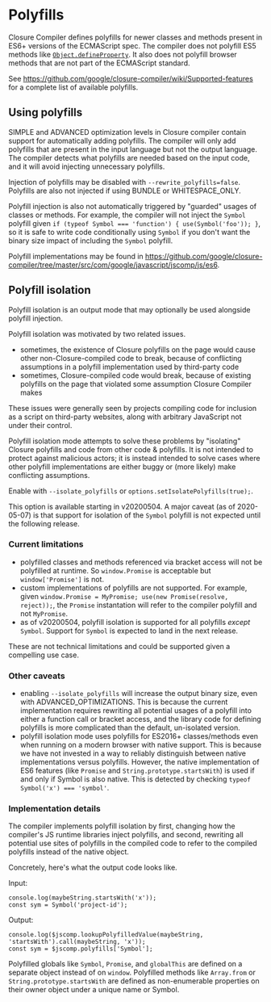 # Polyfills

Closure Compiler defines polyfills for newer classes and methods present in ES6+ versions of the ECMAScript spec. The compiler does not polyfill ES5 methods like [`Object.defineProperty`](https://developer.mozilla.org/en-US/docs/Web/JavaScript/Reference/Global_Objects/Object/defineProperty). It also does not polyfill browser methods that are not part of the ECMAScript standard.

See https://github.com/google/closure-compiler/wiki/Supported-features for a complete list of available polyfills.

## Using polyfills

SIMPLE and ADVANCED optimization levels in Closure compiler contain support for automatically adding polyfills. The compiler will only add polyfills that are present in the input language but not the output language. The compiler detects what polyfills are needed based on the input code, and it will avoid injecting unnecessary polyfills.

Injection of polyfills may be disabled with `--rewrite_polyfills=false`. Polyfills are also not injected if using BUNDLE or WHITESPACE_ONLY.

Polyfill injection is also not automatically triggered by "guarded" usages of classes or methods. For example, the compiler will not inject the `Symbol` polyfill given `if (typeof Symbol === 'function') { use(Symbol('foo')); }`, so it is safe to write code conditionally using `Symbol` if you don't want the binary size impact of including the `Symbol` polyfill.

Polyfill implementations may be found in https://github.com/google/closure-compiler/tree/master/src/com/google/javascript/jscomp/js/es6.

## Polyfill isolation

Polyfill isolation is an output mode that may optionally be used alongside polyfill injection.

Polyfill isolation was motivated by two related issues.
 - sometimes, the existence of Closure polyfills on the page would cause other non-Closure-compiled code to break, because of conflicting assumptions in a polyfill implementation used by third-party code
 - sometimes, Closure-compiled code would break, because of existing polyfills on the page that violated some assumption Closure Compiler makes

These issues were generally seen by projects compiling code for inclusion as a script on third-party websites, along with arbitrary JavaScript not under their control.

Polyfill isolation mode attempts to solve these problems by "isolating" Closure polyfills and code from other code & polyfills. It is not intended to protect against malicious actors; it is instead intended to solve cases where other polyfill implementations are either buggy or (more likely) make conflicting assumptions.

Enable with `--isolate_polyfills` or `options.setIsolatePolyfills(true);`.

This option is available starting in v20200504. A major caveat (as of 2020-05-07) is that support for isolation of the `Symbol` polyfill is not expected until the following release.

### Current limitations

 - polyfilled classes and methods referenced via bracket access will not be polyfilled at runtime. So `window.Promise` is acceptable but `window['Promise']` is not.
 - custom implementations of polyfills are not supported. For example, given `window.Promise = MyPromise; use(new Promise(resolve, reject));`, the `Promise` instantation will refer to the compiler polyfill and not `MyPromise`.
 - as of v20200504, polyfill isolation is supported for all polyfills _except_ `Symbol`. Support for `Symbol` is expected to land in the next release.

These are not technical limitations and could be supported given a compelling use case.

### Other caveats

 - enabling `--isolate_polyfills` will increase the output binary size, even with ADVANCED_OPTIMIZATIONS. This is because the current implementation requires rewriting all potential usages of a polyfill into either a function call or bracket access, and the library code for defining polyfills is more complicated than the default, un-isolated version.
 - polyfill isolation mode uses polyfills for ES2016+ classes/methods even when running on a modern browser with native support. This is because we have not invested in a way to reliably distinguish between native implementations versus polyfills. However, the native implementation of ES6 features (like `Promise` and `String.prototype.startsWith`) is used if and only if Symbol is also native. This is detected by checking `typeof Symbol('x') === 'symbol'`.

### Implementation details

The compiler implements polyfill isolation by first, changing how the compiler's JS runtime libraries inject polyfills, and second, rewriting all potential use sites of polyfills in the compiled code to refer to the compiled polyfills instead of the native object.

Concretely, here's what the output code looks like.

Input:

```
console.log(maybeString.startsWith('x'));
const sym = Symbol('project-id');
```

Output:

```
console.log($jscomp.lookupPolyfilledValue(maybeString, 'startsWith').call(maybeString, 'x'));
const sym = $jscomp.polyfills['Symbol'];
```

Polyfilled globals like `Symbol`, `Promise`, and `globalThis` are defined on a separate object instead of on `window`. Polyfilled methods like `Array.from` or `String.prototype.startsWith` are defined as non-enumerable properties on their owner object under a unique name or Symbol.